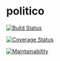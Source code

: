 # politico
[![Build Status](https://travis-ci.com/Muart-C/politico.svg?branch=develop)](https://travis-ci.com/Muart-C/politico)

[![Coverage Status](https://coveralls.io/repos/github/Muart-C/politico/badge.svg?branch=master)](https://coveralls.io/github/Muart-C/politico?branch=master)

[![Maintainability](https://api.codeclimate.com/v1/badges/71270642743b6a0883b3/maintainability)](https://codeclimate.com/github/Muart-C/politico/maintainability)
